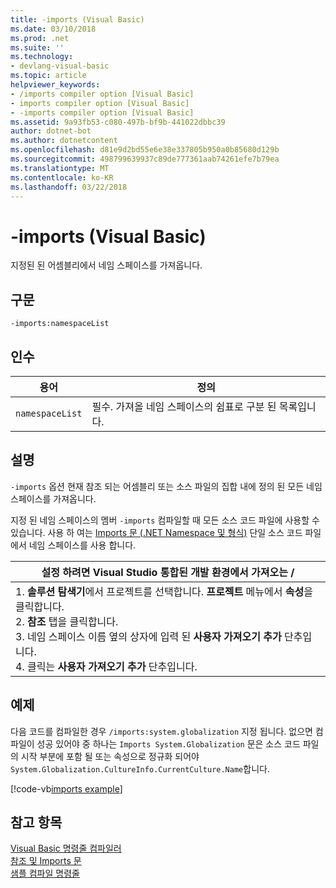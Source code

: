 ```yaml
---
title: -imports (Visual Basic)
ms.date: 03/10/2018
ms.prod: .net
ms.suite: ''
ms.technology:
- devlang-visual-basic
ms.topic: article
helpviewer_keywords:
- /imports compiler option [Visual Basic]
- imports compiler option [Visual Basic]
- -imports compiler option [Visual Basic]
ms.assetid: 9a93fb53-c080-497b-bf9b-441022dbbc39
author: dotnet-bot
ms.author: dotnetcontent
ms.openlocfilehash: d81e9d2bd55e6e38e337805b950a0b85680d129b
ms.sourcegitcommit: 498799639937c89de777361aab74261efe7b79ea
ms.translationtype: MT
ms.contentlocale: ko-KR
ms.lasthandoff: 03/22/2018
---
```

# <a name="-imports-visual-basic"></a>-imports (Visual Basic)
지정된 된 어셈블리에서 네임 스페이스를 가져옵니다.  
  
## <a name="syntax"></a>구문  
  
```  
-imports:namespaceList  
```  
  
## <a name="arguments"></a>인수  
  
|용어|정의|  
|---|---|  
|`namespaceList`|필수. 가져올 네임 스페이스의 쉼표로 구분 된 목록입니다.|  
  
## <a name="remarks"></a>설명  
 `-imports` 옵션 현재 참조 되는 어셈블리 또는 소스 파일의 집합 내에 정의 된 모든 네임 스페이스를 가져옵니다.  
  
 지정 된 네임 스페이스의 멤버 `-imports` 컴파일할 때 모든 소스 코드 파일에 사용할 수 있습니다. 사용 하 여는 [Imports 문 (.NET Namespace 및 형식)](../../../visual-basic/language-reference/statements/imports-statement-net-namespace-and-type.md) 단일 소스 코드 파일에서 네임 스페이스를 사용 합니다.  
  
|설정 하려면 Visual Studio 통합된 개발 환경에서 가져오는 /|  
|---|  
|1.  **솔루션 탐색기**에서 프로젝트를 선택합니다. **프로젝트** 메뉴에서 **속성**을 클릭합니다. <br />2.  **참조** 탭을 클릭합니다.<br />3.  네임 스페이스 이름 옆의 상자에 입력 된 **사용자 가져오기 추가** 단추입니다.<br />4.  클릭는 **사용자 가져오기 추가** 단추입니다.|  
  
## <a name="example"></a>예제  
 다음 코드를 컴파일한 경우 `/imports:system.globalization` 지정 됩니다. 없으면 컴파일이 성공 있어야 중 하나는 `Imports System.Globalization` 문은 소스 코드 파일의 시작 부분에 포함 될 또는 속성으로 정규화 되어야 `System.Globalization.CultureInfo.CurrentCulture.Name`합니다. 
  
 [!code-vb[imports example](codesnippet/VisualBasic/imports_2.vb)]  
  
## <a name="see-also"></a>참고 항목  
 [Visual Basic 명령줄 컴파일러](../../../visual-basic/reference/command-line-compiler/index.md)  
 [참조 및 Imports 문](../../../visual-basic/programming-guide/program-structure/references-and-the-imports-statement.md)  
 [샘플 컴파일 명령줄](../../../visual-basic/reference/command-line-compiler/sample-compilation-command-lines.md)
